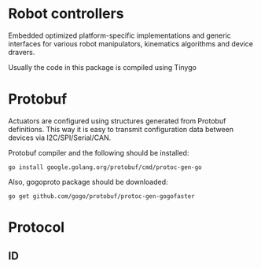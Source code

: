 # Robot controllers

Embedded optimized platform-specific implementations and generic interfaces for various
robot manipulators, kinematics algorithms and device dravers.

Usually the code in this package is compiled using Tinygo

# Protobuf

Actuators are configured using structures generated from Protobuf definitions.
This way it is easy to transmit configuration data between devices via I2C/SPI/Serial/CAN.

Protobuf compiler and the following should be installed:

```
go install google.golang.org/protobuf/cmd/protoc-gen-go
```

Also, gogoproto package should be downloaded:

```
go get github.com/gogo/protobuf/protoc-gen-gogofaster
```


# Protocol

## ID
